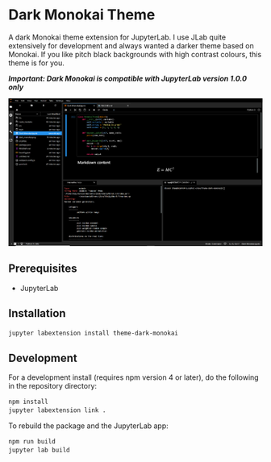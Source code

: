 # Dark Monokai Theme

A dark Monokai theme extension for JupyterLab. I use JLab quite extensively for development and always wanted a darker theme based on Monokai. If you like pitch black backgrounds with high contrast colours, this theme is for you.

**_Important: Dark Monokai is compatible with JupyterLab version 1.0.0 only_**

![dark_monokai_image](dark_monokai.png)

## Prerequisites

* JupyterLab

## Installation

```bash
jupyter labextension install theme-dark-monokai
```

## Development

For a development install (requires npm version 4 or later), do the following in the repository directory:

```bash
npm install
jupyter labextension link .
```

To rebuild the package and the JupyterLab app:

```bash
npm run build
jupyter lab build
```
